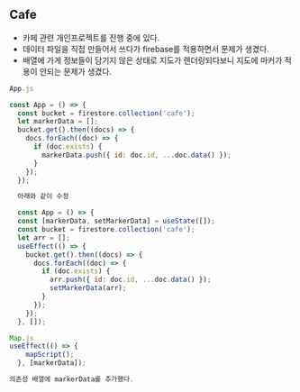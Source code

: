 ## Cafe
+ 카페 관련 개인프로젝트를 진행 중에 있다.
+ 데이터 파일을 직접 만들어서 쓰다가 firebase를 적용하면서 문제가 생겼다.
+ 배열에 가게 정보들이 담기지 않은 상태로 지도가 렌더링되다보니 지도에 마커가 적용이 안되는 문제가 생겼다.
```js
App.js

const App = () => {
  const bucket = firestore.collection('cafe');
  let markerData = [];
  bucket.get().then((docs) => {
    docs.forEach((doc) => {
      if (doc.exists) {
        markerData.push({ id: doc.id, ...doc.data() });
      }
    });
  });

  아래와 같이 수정

  const App = () => {
  const [markerData, setMarkerData] = useState([]);
  const bucket = firestore.collection('cafe');
  let arr = [];
  useEffect(() => {
    bucket.get().then((docs) => {
      docs.forEach((doc) => {
        if (doc.exists) {
          arr.push({ id: doc.id, ...doc.data() });
          setMarkerData(arr);
        }
      });
    });
  }, []);
  ```

```js
Map.js
useEffect(() => {
    mapScript();
  }, [markerData]);

의존성 배열에 markerData를 추가했다.
```

